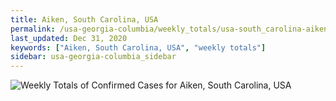 ```yaml
---
title: Aiken, South Carolina, USA
permalink: /usa-georgia-columbia/weekly_totals/usa-south_carolina-aiken-weekly_totals.html
last_updated: Dec 31, 2020
keywords: ["Aiken, South Carolina, USA", "weekly totals"]
sidebar: usa-georgia-columbia_sidebar
---
```


![Weekly Totals of Confirmed Cases for Aiken, South Carolina, USA](/covid_tracker/images/graphs/usa-south_carolina-aiken-weekly_totals_graph.png)
